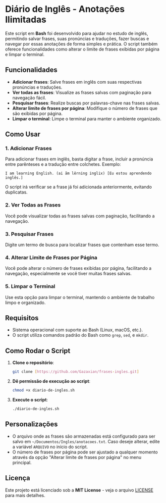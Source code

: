 # Diário de Inglês - Anotações Ilimitadas

Este script em **Bash** foi desenvolvido para ajudar no estudo de inglês, permitindo salvar frases, suas pronúncias e traduções, fazer buscas e navegar por essas anotações de forma simples e prática. O script também oferece funcionalidades como alterar o limite de frases exibidas por página e limpar o terminal.

## Funcionalidades

- **Adicionar frases**: Salve frases em inglês com suas respectivas pronúncias e traduções.
- **Ver todas as frases**: Visualize as frases salvas com paginação para navegação fácil.
- **Pesquisar frases**: Realize buscas por palavras-chave nas frases salvas.
- **Alterar limite de frases por página**: Modifique o número de frases que são exibidas por página.
- **Limpar o terminal**: Limpe o terminal para manter o ambiente organizado.

## Como Usar

### 1. Adicionar Frases
Para adicionar frases em inglês, basta digitar a frase, incluir a pronúncia entre parênteses e a tradução entre colchetes. Exemplo:

```
I am learning English. (ai ãm lêrning inglix) [Eu estou aprendendo inglês.]
```

O script irá verificar se a frase já foi adicionada anteriormente, evitando duplicatas.

### 2. Ver Todas as Frases
Você pode visualizar todas as frases salvas com paginação, facilitando a navegação.

### 3. Pesquisar Frases
Digite um termo de busca para localizar frases que contenham esse termo.

### 4. Alterar Limite de Frases por Página
Você pode alterar o número de frases exibidas por página, facilitando a navegação, especialmente se você tiver muitas frases salvas.

### 5. Limpar o Terminal
Use esta opção para limpar o terminal, mantendo o ambiente de trabalho limpo e organizado.

## Requisitos

- Sistema operacional com suporte ao Bash (Linux, macOS, etc.).
- O script utiliza comandos padrão do Bash como `grep`, `sed`, e `mkdir`.

## Como Rodar o Script

1. **Clone o repositório**:
   ```bash
   git clone [https://github.com/Gazaxian/frases-ingles.git]
   ```

2. **Dê permissão de execução ao script**:
   ```bash
   chmod +x diario-de-ingles.sh
   ```

3. **Execute o script**:
   ```bash
   ./diario-de-ingles.sh
   ```

## Personalizações

- O arquivo onde as frases são armazenadas está configurado para ser salvo em `~/Documentos/Ingles/anotacoes.txt`. Caso deseje alterar, edite a variável `ARQUIVO` no início do script.
- O número de frases por página pode ser ajustado a qualquer momento através da opção "Alterar limite de frases por página" no menu principal.

## Licença

Este projeto está licenciado sob a **MIT License** - veja o arquivo [LICENSE](LICENSE) para mais detalhes.
